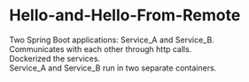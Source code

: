 # Hello-and-Hello-From-Remote

Two Spring Boot applications: Service_A and Service_B. <br/>
Communicates with each other through http calls.<br/>
Dockerized the services.<br/>
Service_A and Service_B run in two separate containers.<br/>
